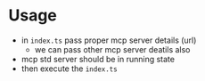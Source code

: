 # Usage
 - in `index.ts` pass proper mcp server details (url)
   - we can pass other mcp server deatils also 
 - mcp std server should be in running state
 - then execute the `index.ts`
